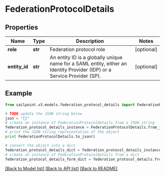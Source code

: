# FederationProtocolDetails


## Properties

Name | Type | Description | Notes
------------ | ------------- | ------------- | -------------
**role** | **str** | Federation protocol role | [optional] 
**entity_id** | **str** | An entity ID is a globally unique name for a SAML entity, either an Identity Provider (IDP) or a Service Provider (SP). | [optional] 

## Example

```python
from sailpoint.v3.models.federation_protocol_details import FederationProtocolDetails

# TODO update the JSON string below
json = "{}"
# create an instance of FederationProtocolDetails from a JSON string
federation_protocol_details_instance = FederationProtocolDetails.from_json(json)
# print the JSON string representation of the object
print FederationProtocolDetails.to_json()

# convert the object into a dict
federation_protocol_details_dict = federation_protocol_details_instance.to_dict()
# create an instance of FederationProtocolDetails from a dict
federation_protocol_details_form_dict = federation_protocol_details.from_dict(federation_protocol_details_dict)
```
[[Back to Model list]](../README.md#documentation-for-models) [[Back to API list]](../README.md#documentation-for-api-endpoints) [[Back to README]](../README.md)


